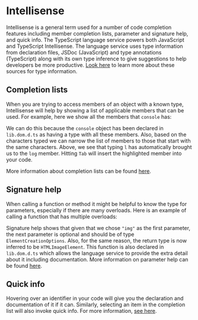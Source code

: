 # Intellisense

Intellisense is a general term used for a number of code completion features including member completion lists, parameter and signature help, and quick info. The TypeScript language service powers both JavaScript and TypeScript Intellisense. The language service uses type information from declaration files, JSDoc (JavaScript) and type annotations (TypeScript) along with its own type inference to give suggestions to help developers be more productive. [Look here](https://docs.microsoft.com/en-us/visualstudio/ide/javascript-intellisense?view=vs-2019) to learn more about these sources for type information.

## Completion lists

When you are trying to access members of an object with a known type, Intellisense will help by showing a list of applicable members that can be used. For example, here we show all the members that `console` has:

We can do this because the `console` object has been declared in `lib.dom.d.ts` as having a type with all these members. Also, based on the characters typed we can narrow the list of members to those that start with the same characters. Above, we see that typing `l` has automatically brought us to the `log` member. Hitting `Tab` will insert the highlighted member into your code. 

More information about completion lists can be found [here](https://docs.microsoft.com/en-us/visualstudio/ide/using-intellisense?view=vs-2017#list-members).

## Signature help

When calling a function or method it might be helpful to know the type for parameters, especially if there are many overloads. Here is an example of calling a function that has multiple overloads:

Signature help shows that given that we chose `"img"` as the first parameter, the next parameter is optional and should be of type `ElementCreationOptions`. Also, for the same reason, the return type is now inferred to be `HTMLImageElement`. This function is also declared in `lib.dom.d.ts` which allows the language service to provide the extra detail about it including documentation. More information on parameter help can be found [here](https://docs.microsoft.com/en-us/visualstudio/ide/using-intellisense?view=vs-2017#parameter-info).

## Quick info

Hovering over an identifier in your code will give you the declaration and documentation of it if it can. Similarly, selecting an item in the completion list will also invoke quick info. For more information, [see here](https://docs.microsoft.com/en-us/visualstudio/ide/using-intellisense?view=vs-2017#quick-info).
